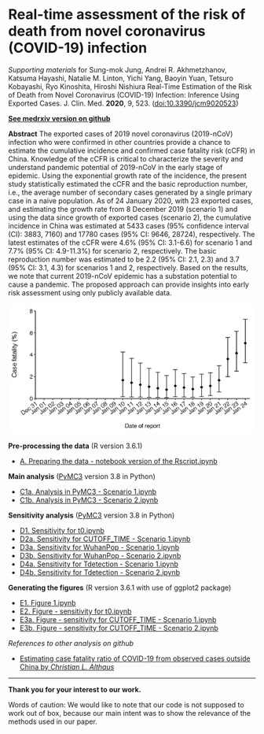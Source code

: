 # Real-time assessment of the risk of death from novel coronavirus (COVID-19) infection

*Supporting materials* for Sung-mok Jung, Andrei R. Akhmetzhanov, Katsuma Hayashi, Natalie M. Linton, Yichi Yang, Baoyin Yuan, Tetsuro Kobayashi, Ryo Kinoshita, Hiroshi Nishiura Real-Time Estimation of the Risk of Death from Novel Coronavirus (COVID-19) Infection: Inference Using Exported Cases. J. Clin. Med. **2020**, 9, 523. ([doi:10.3390/jcm9020523](http://dx.doi.org/10.3390/jcm9020523)) 

[**See medrxiv version on github**](https://github.com/aakhmetz/WuhanCFR2020/blob/master/manuscript/Jung%20et%20al%202020%20Medrxiv%20-%20version%202.pdf)

**Abstract** The exported cases of 2019 novel coronavirus (2019-nCoV) infection who were confirmed in other countries provide a chance to estimate the cumulative incidence and confirmed case fatality risk (cCFR) in China. Knowledge of the cCFR is critical to characterize the severity and understand pandemic potential of 2019-nCoV in the early stage of epidemic. Using the exponential growth rate of the incidence, the present study statistically estimated the cCFR and the basic reproduction number, i.e., the average number of secondary cases generated by a single primary case in a naive population. As of 24 January 2020, with 23 exported cases, and estimating the growth rate from 8 December 2019 (scenario 1) and using the data since growth of exported cases (scenario 2), the cumulative incidence in China was estimated at 5433 cases (95% confidence interval (CI): 3883, 7160) and 17780 cases (95% CI: 9646, 28724), respectively. The latest estimates of the cCFR were 4.6% (95% CI: 3.1-6.6) for scenario 1 and 7.7% (95% CI: 4.9-11.3%) for scenario 2, respectively. The basic reproduction number was estimated to be 2.2 (95% CI: 2.1, 2.3) and 3.7 (95% CI: 3.1, 4.3) for scenarios 1 and 2, respectively. Based on the results, we note that current 2019-nCoV epidemic has a substation potential to cause a pandemic. The proposed approach can provide insights into early risk assessment using only publicly available data.

![](figures/cfr-scenario-1.png)

**Pre-processing the data** (R version 3.6.1)
* [A. Preparing the data - notebook version of the Rscript.ipynb](https://nbviewer.jupyter.org/github/aakhmetz/WuhanCFR2020/blob/master/scripts/A.%20Preparing%20the%20data%20-%20notebook%20version%20of%20the%20Rscript.ipynb)
 
**Main analysis** ([PyMC3](https://docs.pymc.io/) version 3.8 in Python)
* [C1a. Analysis in PyMC3 - Scenario 1.ipynb](https://nbviewer.jupyter.org/github/aakhmetz/WuhanCFR2020/blob/master/scripts/C1a.%20Analysis%20in%20PyMC3%20-%20Scenario%201.ipynb)
* [C1b. Analysis in PyMC3 - Scenario 2.ipynb](https://nbviewer.jupyter.org/github/aakhmetz/WuhanCFR2020/blob/master/scripts/C1b.%20Analysis%20in%20PyMC3%20-%20Scenario%202.ipynb)

**Sensitivity analysis** ([PyMC3](https://docs.pymc.io/) version 3.8 in Python)
* [D1. Sensitivity for t0.ipynb](https://nbviewer.jupyter.org/github/aakhmetz/WuhanCFR2020/blob/master/scripts/D1.%20Sensitivity%20for%20t0.ipynb)
* [D2a. Sensitivity for CUTOFF_TIME - Scenario 1.ipynb](https://nbviewer.jupyter.org/github/aakhmetz/WuhanCFR2020/blob/master/scripts/D2a.%20Sensitivity%20for%20CUTOFF_TIME%20-%20Scenario%201.ipynb)
* [D3a. Sensitivity for WuhanPop - Scenario 1.ipynb](https://nbviewer.jupyter.org/github/aakhmetz/WuhanCFR2020/blob/master/scripts/D3a.%20Sensitivity%20for%20WuhanPop%20-%20Scenario%201.ipynb)
* [D3b. Sensitivity for WuhanPop - Scenario 2.ipynb](https://nbviewer.jupyter.org/github/aakhmetz/WuhanCFR2020/blob/master/scripts/D3b.%20Sensitivity%20for%20WuhanPop%20-%20Scenario%202.ipynb)
* [D4a. Sensitivity for Tdetection - Scenario 1.ipynb](https://nbviewer.jupyter.org/github/aakhmetz/WuhanCFR2020/blob/master/scripts/D4a.%20Sensitivity%20for%20Tdetection%20-%20Scenario%201.ipynb)
* [D4b. Sensitivity for Tdetection - Scenario 2.ipynb](https://nbviewer.jupyter.org/github/aakhmetz/WuhanCFR2020/blob/master/scripts/D4b.%20Sensitivity%20for%20Tdetection%20-%20Scenario%202.ipynb)

**Generating the figures** (R version 3.6.1 with use of ggplot2 package)
* [E1. Figure 1.ipynb](https://nbviewer.jupyter.org/github/aakhmetz/WuhanCFR2020/blob/master/scripts/E1.%20Figure%201.ipynb)
* [E2. Figure - sensitivity for t0.ipynb](https://nbviewer.jupyter.org/github/aakhmetz/WuhanCFR2020/blob/master/scripts/E2.%20Figure%20-%20sensitivity%20for%20t0.ipynb)
* [E3a. Figure - sensitivity for CUTOFF_TIME - Scenario 1.ipynb](https://nbviewer.jupyter.org/github/aakhmetz/WuhanCFR2020/blob/master/scripts/E3a.%20Figure%20-%20sensitivity%20for%20CUTOFF_TIME%20-%20Scenario%201.ipynb)
* [E3b. Figure - sensitivity for CUTOFF_TIME - Scenario 2.ipynb](https://github.com/aakhmetz/WuhanCFR2020/blob/master/scripts/E3b.%20Figure%20-%20sensitivity%20for%20CUTOFF_TIME%20-%20Scenario%202.ipynb)

*References to other analysis on github*
* [Estimating case fatality ratio of COVID-19 from observed cases outside China by *Christian L. Althaus*](https://github.com/calthaus/ncov-cfr)

------
**Thank you for your interest to our work.**

Words of caution: We would like to note that our code is not supposed to work out of box, because our main intent was to show the relevance of the methods used in our paper.
